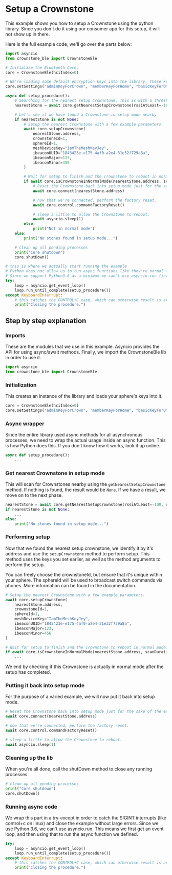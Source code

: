 # Setup a Crownstone

This example shows you how to setup a Crownstone using the python library. Since you don't do it using our consumer app for this setup, it will not show up in there.

Here is the full example code, we'll go over the parts below:

```python
import asyncio
from crownstone_ble import CrownstoneBle

# Initialize the Bluetooth Core.
core = CrownstoneBle(hciIndex=0)

# We're loading some default encryption keys into the library. These keys can be 16 character ASCII, or 32 character hexstrings.
core.setSettings("adminKeyForCrown", "memberKeyForHome", "basicKeyForOther", "MyServiceDataKey", "aLocalizationKey", "MyGoodMeshAppKey", "MyGoodMeshNetKey")

async def setup_procedure():
    # Searching for the nearest setup Crownstone. This is with a threshold of RSSI: -100, so it will use any available setup Crownstones.
    nearestStone = await core.getNearestSetupCrownstone(rssiAtLeast=-100, returnFirstAcceptable=True)

    # Let's see if we have found a Crownstone in setup mode nearby
    if nearestStone is not None:
        # Setup the nearest Crownstone with a few example parameters.
        await core.setupCrownstone(
            nearestStone.address,
            crownstoneId=1,
            sphereId=1,
            meshDeviceKey="IamTheMeshKeyJey",
            ibeaconUUID="1843423e-e175-4af0-a2e4-31e32f729a8a",
            ibeaconMajor=123,
            ibeaconMinor=456
        )

        # Wait for setup to finish and the crownstone to reboot in normal mode.
        if await core.isCrownstoneInNormalMode(nearestStone.address, scanDuration=10, waitUntilInRequiredMode=True):
            # Reset the Crownstone back into setup mode just for the sake of the example.
            await core.connect(nearestStone.address)

            # now that we're connected, perform the factory reset.
            await core.control.commandFactoryReset()

            # sleep a little to allow the Crownstone to reboot.
            await asyncio.sleep(1)
        else:
            print("Not in normal mode")
    else:
        print("No stones found in setup mode...")

    # clean up all pending processes
    print("Core shutdown")
    core.shutDown()

# this is where we actually start running the example
# Python does not allow us to run async functions like they're normal functions.
# Since we support Python3.6 as a minimum we can't use asyncio.run (introduced in 3.7)
try:
    loop = asyncio.get_event_loop()
    loop.run_until_complete(setup_procedure())
except KeyboardInterrupt:
    # this catches the CONTROL+C case, which can otherwise result is arbitrary interrupt errors.
    print("Closing the procedure.")
```

## Step by step explanation

### Imports

These are the modules that we use in this example. 
Asyncio provides the API for using async/await methods. Finally, we import the CrownstoneBle lib in order to use it.
```python
import asyncio
from crownstone_ble import CrownstoneBle
```

### Initialization
This creates an instance of the library and loads your sphere's keys into it.
```python
core = CrownstoneBle(hciIndex=0)
core.setSettings("adminKeyForCrown", "memberKeyForHome", "basicKeyForOther", "MyServiceDataKey", "aLocalizationKey", "MyGoodMeshAppKey", "MyGoodMeshNetKey")
```

### Async wrapper
Since the entire library used async methods for all asynchronous processes, we need to wrap the actual usage inside an async function.
This is how Python does this. If you don't know how it works, look it up online. 
```python
async def setup_procedure():
    ...
```

### Get nearest Crownstone in setup mode
This will scan for Crownstones nearby using the `getNearestSetupCrownstone` method. If nothing is found, the result would be `None`.
If we have a result, we move on to the next phase.
```python
nearestStone = await core.getNearestSetupCrownstone(rssiAtLeast=-100, returnFirstAcceptable=True)
if nearestStone is not None:
    ...
else:
    print("No stones found in setup mode...")
```

### Performing setup
Now that we found the nearest setup crownstone, we identify it by it's address and use the `setupCrownstone` method to perform setup.
This method uses the keys you set earlier, as well as the method arguments to perform the setup.

You can freely choose the crownstoneId, but ensure that it's unique within your sphere. The sphereId will be used to broadcast switch commands via phones.
More information can be found in the documentation.
```python
# Setup the nearest Crownstone with a few example parameters.
await core.setupCrownstone(
    nearestStone.address,
    crownstoneId=1,
    sphereId=1,
    meshDeviceKey="IamTheMeshKeyJey",
    ibeaconUUID="1843423e-e175-4af0-a2e4-31e32f729a8a",
    ibeaconMajor=123,
    ibeaconMinor=456
)

# Wait for setup to finish and the crownstone to reboot in normal mode.
if await core.isCrownstoneInNormalMode(nearestStone.address, scanDuration=10, waitUntilInRequiredMode=True):
    ...
```
We end by checking if this Crownstone is actually in normal mode after the setup has completed.


### Putting it back into setup mode
For the purpose of a varied example, we will now put it back into setup mode.
```python
# Reset the Crownstone back into setup mode just for the sake of the example.
await core.connect(nearestStone.address)

# now that we're connected, perform the factory reset.
await core.control.commandFactoryReset()

# sleep a little to allow the Crownstone to reboot.
await asyncio.sleep(1)
```

### Cleaning up the lib
When you're all done, call the shutDown method to close any running processes.
```python
# clean up all pending processes
print("Core shutdown")
core.shutDown()
```

### Running async code
We wrap this part in a try-except in order to catch the SIGINT interrupts (like control+c on linux) and close the example without large errors.
Since we use Python 3.6, we can't use asyncio.run. This means we first get an event loop, and then using that to run the async function we defined.
```python
try:
    loop = asyncio.get_event_loop()
    loop.run_until_complete(setup_procedure())
except KeyboardInterrupt:
    # this catches the CONTROL+C case, which can otherwise result is arbitrary interrupt errors.
    print("Closing the procedure.")
```
